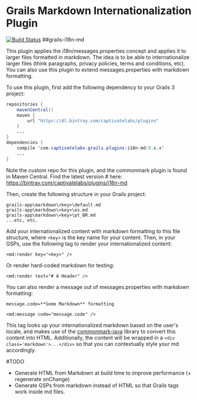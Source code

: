 # Grails Markdown Internationalization Plugin
[![Build Status](https://travis-ci.org/dustindclark/grails-i18n-md.png?branch=master)](https://travis-ci.org/dustindclark/grails-i18n-md)
##grails-i18n-md

This plugin applies the i18n/messages.properties concept and applies it to
larger files formatted in markdown.  The idea is to be able to internationalize
larger files (think paragraphs, privacy policies, terms and conditions, etc).  You
can also use this plugin to extend messages.properties with markdown formatting.

To use this plugin, first add the following dependency to your Grails 3 project:

```java
repositories {
    mavenCentral()
    maven {
        url "https://dl.bintray.com/captivatelabs/plugins"
    }
    ...
}
dependencies {
    compile 'com.captivatelabs.grails.plugins:i18n-md:0.x.x'
    ...
}
```
Note the custom repo for this plugin, and the commonmark plugin is found in 
Maven Central.  Find the latest version # here:
https://bintray.com/captivatelabs/plugins/i18n-md

Then, create the following structure in your Grails project:

```
grails-app\markdown\<key>\default.md
grails-app\markdown\<key>\es.md
grails-app\markdown\<key>\pt_BR.md
...etc, etc.
```

Add your internationalized content with markdown formatting to this file structure,
where `<key>` is the key name for your content.  Then, in your GSPs, use the following
tag to render your internationalized content:

```gsp
<md:render key="<key>" />
```

Or render hard-coded markdown for testing:
```gsp
<md:render text="# A Header" />
```

You can also render a message out of messages.properties with markdown formatting:
```properties
message.code=**Some Markdown** formatting
```
```gsp
<md:message code="message.code" />
```

This tag looks up your internationalized markdown based on the user's locale, and
makes use of the [commonmark-java](https://github.com/atlassian/commonmark-java)
library to convert this content into HTML.  Additionally, the content will be wrapped in a
`<div class='markdown'>...</div>` so that you can contextually style your md accordingly.

#TODO
- Generate HTML from Markdown at build time to improve performance (+ regenerate onChange)
- Generate GSPs from markdown instead of HTML so that Grails tags work inside md files.

  


